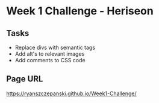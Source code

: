 # Week 1 Challenge - Heriseon
## Tasks
 - Replace divs with semantic tags
 - Add alt's to relevant images
 - Add comments to CSS code
 
 ## Page URL
 https://ryanszczepanski.github.io/Week1-Challenge/